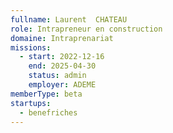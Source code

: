 ```yaml
---
fullname: Laurent  CHATEAU
role: Intrapreneur en construction
domaine: Intraprenariat
missions:
  - start: 2022-12-16
    end: 2025-04-30
    status: admin
    employer: ADEME
memberType: beta
startups:
  - benefriches
---
```



